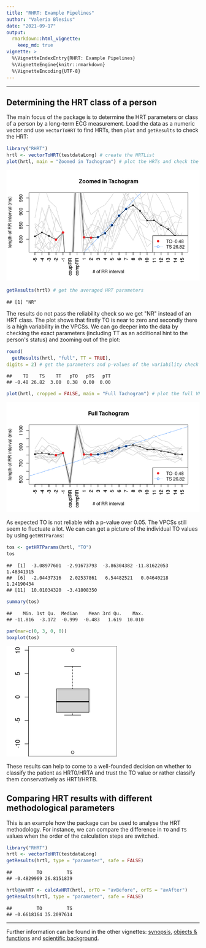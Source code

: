 ```yaml
---
title: "RHRT: Example Pipelines"
author: "Valeria Blesius"
date: "2021-09-17"
output: 
  rmarkdown::html_vignette:
    keep_md: true
vignette: >
  %\VignetteIndexEntry{RHRT: Example Pipelines}
  %\VignetteEngine{knitr::rmarkdown}
  %\VignetteEncoding{UTF-8}
---
```


--------

## Determining the HRT class of a person

The main focus of the package is to determine the HRT parameters or class of a person by a long-term ECG measurement. Load the data as a numeric vector and use `vectorToHRT` to find HRTs, then `plot` and `getResults` to check the HRT:


```r
library("RHRT")
hrtl <- vectorToHRT(testdataLong) # create the HRTList
plot(hrtl, main = "Zoomed in Tachogram") # plot the HRTs and check the variability
```

![](examples_files/figure-html/unnamed-chunk-1-1.png)<!-- -->

```r
getResults(hrtl) # get the averaged HRT parameters
```

```
## [1] "NR"
```

The results do not pass the reliability check so we get "NR" instead of an HRT class. The plot shows that firstly TO is near to zero and secondly there is a high variability in the VPCSs. We can go deeper into the data by checking the exact parameters (including TT as an additional hint to the person's status) and zooming out of the plot:


```r
round(
  getResults(hrtl, "full", TT = TRUE),
digits = 2) # get the parameters and p-values of the variability check
```

```
##    TO    TS    TT   pTO   pTS   pTT 
## -0.48 26.82  3.00  0.38  0.00  0.00
```

```r
plot(hrtl, cropped = FALSE, main = "Full Tachogram") # plot the full VPCSs
```

![](examples_files/figure-html/unnamed-chunk-2-1.png)<!-- -->

As expected TO is not reliable with a p-value over 0.05. The VPCSs still seem to fluctuate a lot. We can can get a picture of the individual TO values by using `getHRTParams`:


```r
tos <- getHRTParams(hrtl, "TO")
tos
```

```
##  [1]  -3.08977601  -2.91673793  -3.86304382 -11.81622053   1.48341915
##  [6]  -2.04437316   2.02537861   6.54482521   0.04640218   1.24190434
## [11]  10.01034320  -3.41808350
```

```r
summary(tos)
```

```
##    Min. 1st Qu.  Median    Mean 3rd Qu.    Max. 
## -11.816  -3.172  -0.999  -0.483   1.619  10.010
```

```r
par(mar=c(0, 3, 0, 0))
boxplot(tos)
```

![](examples_files/figure-html/unnamed-chunk-3-1.png)<!-- -->

These results can help to come to a well-founded decision on whether to classify the patient as HRT0/HRTA and trust the TO value or rather classify them conservatively as HRT1/HRTB. 

## Comparing HRT results with different methodological parameters

This is an example how the package can be used to analyse the HRT methodology. For instance, we can compare the difference in `TO` and `TS` values when the order of the calculation steps are switched.


```r
library("RHRT")
hrtl <- vectorToHRT(testdataLong)
getResults(hrtl, type = "parameter", safe = FALSE)
```

```
##         TO         TS 
## -0.4829969 26.8151839
```

```r
hrtl@avHRT <- calcAvHRT(hrtl, orTO = "avBefore", orTS = "avAfter")
getResults(hrtl, type = "parameter", safe = FALSE)
```

```
##         TO         TS 
## -0.6618164 35.2097614
```

--------

Further information can be found in the other vignettes: [synopsis](synopsis.md), [objects & functions](objects_functions.md) and [scientific background](background.md).

<!---
# Part of RHRT: R package to assess Heart Rate Turbulence from RR interval data 
# Copyright (C) 2021 Valeria Blesius

# RHRT is free software: you can redistribute it and/or modify
# it under the terms of the GNU General Public License as published by
# the Free Software Foundation, version 2 only.

# RHRT is distributed in the hope that it will be useful,
# but WITHOUT ANY WARRANTY; without even the implied warranty of
# MERCHANTABILITY or FITNESS FOR A PARTICULAR PURPOSE.  See the
# GNU General Public License for more details.

# You should have received a copy of the GNU General Public License
# along with RHRT.  If not, see <https://www.gnu.org/licenses/>.
-->
